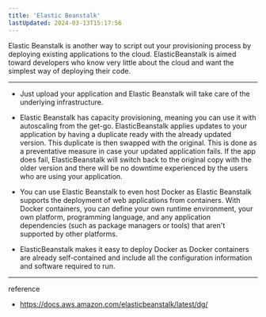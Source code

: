 ```yaml
---
title: 'Elastic Beanstalk'
lastUpdated: 2024-03-13T15:17:56
---
```


Elastic Beanstalk is another way to script out your provisioning process by deploying existing applications to the cloud. ElasticBeanstalk is aimed toward developers who know very little about the cloud and want the simplest way of deploying their code.

---

- Just upload your application and Elastic Beanstalk will take care of the underlying infrastructure.

- Elastic Beanstalk has capacity provisioning, meaning you can use it with autoscaling from the get-go. ElasticBeanstalk applies updates to your application by having a duplicate ready with the already updated version. This duplicate is then swapped with the original. This is done as a preventative measure in case your updated application fails. If the app does fail, ElasticBeanstalk will switch back to the original copy with the older version and there will be no downtime experienced by the users who are using your application.

- You can use Elastic Beanstalk to even host Docker as Elastic Beanstalk supports the deployment of web applications from containers. With Docker containers, you can define your own runtime environment, your own platform, programming language, and any application dependencies (such as package managers or tools) that aren't supported by other platforms.

- ElasticBeanstalk makes it easy to deploy Docker as Docker containers are already self-contained and include all the configuration information and software required to run.

---
reference
- https://docs.aws.amazon.com/elasticbeanstalk/latest/dg/